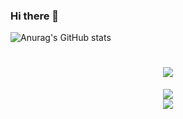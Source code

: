 ###                                                       Hi there 👋

<!--
**mfsva/mfsva** is a ✨ _special_ ✨ repository because its `README.md` (this file) appears on your GitHub profile.

Here are some ideas to get you started:

- 🔭 I’m currently working on ...
- 🌱 I’m currently learning ...
- 👯 I’m looking to collaborate on ...
- 🤔 I’m looking for help with ...
- 💬 Ask me about ...
- 📫 How to reach me: ...
- 😄 Pronouns: ...
- ⚡ Fun fact: ...
-->
<!--<div align="center"> <img src="https://metrics.lecoq.io/mfsva?template=classic&config.timezone=Asia%2FShanghai"> </div>-->
![Anurag's GitHub stats](https://github-readme-stats.vercel.app/api?username=mfsva&count_private=true)
<h1 align="center"> <a href="https://sunguoqi.com/"> <img src="https://readme-typing-svg.herokuapp.com/?lines=人呢最重要的是找到属于自己的世界！&center=true&size=15"> </a> </h1>
<div align="center"> <img src="https://visitor-badge.glitch.me/badge?page_id=mfsva" /> </div>

<div align="center"> <img src="https://github-readme-streak-stats.herokuapp.com/?user=mfsva" /> </div>
